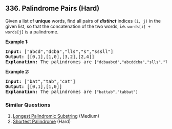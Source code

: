 <!--|This file generated by command(leetcode description); DO NOT EDIT.    |-->
<!--+----------------------------------------------------------------------+-->
<!--|@author    Openset <openset.wang@gmail.com>                           |-->
<!--|@link      https://github.com/openset                                 |-->
<!--|@home      https://github.com/openset/leetcode                        |-->
<!--+----------------------------------------------------------------------+-->

## 336. Palindrome Pairs (Hard)

<p>Given a list of <b>unique</b> words, find all pairs of <b><i>distinct</i></b> indices <code>(i, j)</code> in the given list, so that the concatenation of the two words, i.e. <code>words[i] + words[j]</code> is a palindrome.</p>

<p><strong>Example 1:</strong></p>

<div>
<pre>
<strong>Input: </strong><span id="example-input-1-1">[&quot;abcd&quot;,&quot;dcba&quot;,&quot;lls&quot;,&quot;s&quot;,&quot;sssll&quot;]</span>
<strong>Output: </strong><span id="example-output-1">[[0,1],[1,0],[3,2],[2,4]] 
<strong>E</strong></span><strong>xplanation<span>: </span></strong>The palindromes are <code>[&quot;dcbaabcd&quot;,&quot;abcddcba&quot;,&quot;slls&quot;,&quot;llssssll&quot;]</code>
</pre>

<div>
<p><strong>Example 2:</strong></p>

<pre>
<strong>Input: </strong><span id="example-input-2-1">[&quot;bat&quot;,&quot;tab&quot;,&quot;cat&quot;]</span>
<strong>Output: </strong><span id="example-output-2">[[0,1],[1,0]] 
</span><span id="example-output-1"><strong>E</strong></span><strong>xplanation<span>: </span></strong>The palindromes are <code>[&quot;battab&quot;,&quot;tabbat&quot;]</code>
</pre>
</div>
</div>

### Similar Questions
  1. [Longest Palindromic Substring](https://github.com/openset/leetcode/tree/master/problems/longest-palindromic-substring) (Medium)
  1. [Shortest Palindrome](https://github.com/openset/leetcode/tree/master/problems/shortest-palindrome) (Hard)
